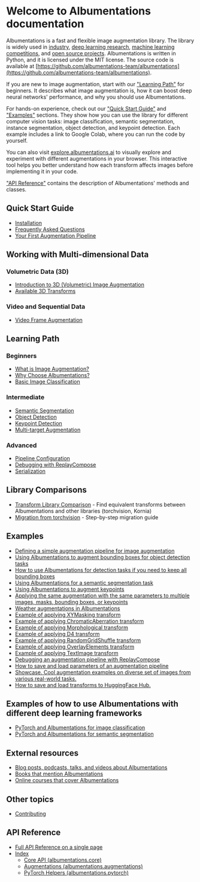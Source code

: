 # Welcome to Albumentations documentation

Albumentations is a fast and flexible image augmentation library. The library is widely used in [industry](https://albumentations.ai/whos_using#industry), [deep learning research](https://albumentations.ai/whos_using#research), [machine learning competitions](https://albumentations.ai/whos_using#competitions), and [open source projects](https://albumentations.ai/whos_using#open-source). Albumentations is written in Python, and it is licensed under the MIT license. The source code is available at [https://github.com/albumentations-team/albumentations](https://github.com/albumentations-team/albumentations).

If you are new to image augmentation, start with our ["Learning Path"](#learning-path) for beginners. It describes what image augmentation is, how it can boost deep neural networks' performance, and why you should use Albumentations.

For hands-on experience, check out our ["Quick Start Guide"](#quick-start-guide) and ["Examples"](#examples) sections. They show how you can use the library for different computer vision tasks: image classification, semantic segmentation, instance segmentation, object detection, and keypoint detection. Each example includes a link to Google Colab, where you can run the code by yourself.

You can also visit [explore.albumentations.ai](https://explore.albumentations.ai) to visually explore and experiment with different augmentations in your browser. This interactive tool helps you better understand how each transform affects images before implementing it in your code.

["API Reference"](#api-reference) contains the description of Albumentations' methods and classes.

## Quick Start Guide

- [Installation](getting-started/installation.md)
- [Frequently Asked Questions](faq.md)
- [Your First Augmentation Pipeline](examples/example/)

## Working with Multi-dimensional Data

### Volumetric Data (3D)
- [Introduction to 3D (Volumetric) Image Augmentation](getting-started/volumetric-augmentation.md)
- [Available 3D Transforms](api-reference/augmentations/transforms3d/index.md)

### Video and Sequential Data
- [Video Frame Augmentation](getting-started/video-augmentation.md)

## Learning Path

### Beginners

- [What is Image Augmentation?](introduction/image-augmentation.md)
- [Why Choose Albumentations?](introduction/why-albumentations.md)
- [Basic Image Classification](getting-started/image-augmentation.md)

### Intermediate

- [Semantic Segmentation](getting-started/mask-augmentation.md)
- [Object Detection](getting-started/bounding-boxes-augmentation.md)
- [Keypoint Detection](getting-started/keypoints-augmentation.md)
- [Multi-target Augmentation](getting-started/simultaneous-augmentation.md)

### Advanced

- [Pipeline Configuration](getting-started/setting-probabilities.md)
- [Debugging with ReplayCompose](examples/replay/)
- [Serialization](examples/serialization/)

## Library Comparisons

- [Transform Library Comparison](getting-started/augmentation-mapping.md) - Find equivalent transforms between Albumentations and other libraries (torchvision, Kornia)
- [Migration from torchvision](examples/migrating-from-torchvision-to-albumentations/) - Step-by-step migration guide

## Examples

- [Defining a simple augmentation pipeline for image augmentation](examples/example/)
- [Using Albumentations to augment bounding boxes for object detection tasks](examples/example-bboxes/)
- [How to use Albumentations for detection tasks if you need to keep all bounding boxes](examples/example-bboxes2/)
- [Using Albumentations for a semantic segmentation task](examples/example-kaggle-salt/)
- [Using Albumentations to augment keypoints](examples/example-keypoints/)
- [Applying the same augmentation with the same parameters to multiple images, masks, bounding boxes, or keypoints](examples/example-multi-target/)
- [Weather augmentations in Albumentations](examples/example-weather-transforms/)
- [Example of applying XYMasking transform](examples/example-xymasking/)
- [Example of applying ChromaticAberration transform](examples/example-chromatic-aberration/)
- [Example of applying Morphological transform](examples/example-documents/)
- [Example of applying D4 transform](examples/example-d4/)
- [Example of applying RandomGridShuffle transform](examples/example-gridshuffle/)
- [Example of applying OverlayElements transform](examples/example-OverlayElements/)
- [Example of applying TextImage transform](examples/example-textimage/)
- [Debugging an augmentation pipeline with ReplayCompose](examples/replay/)
- [How to save and load parameters of an augmentation pipeline](examples/serialization/)
- [Showcase. Cool augmentation examples on diverse set of images from various real-world tasks.](examples/showcase/)
- [How to save and load transforms to HuggingFace Hub.](examples/example-hfhub/)

## Examples of how to use Albumentations with different deep learning frameworks

- [PyTorch and Albumentations for image classification](examples/pytorch-classification/)
- [PyTorch and Albumentations for semantic segmentation](examples/pytorch-semantic-segmentation/)

## External resources

- [Blog posts, podcasts, talks, and videos about Albumentations](external-resources/blog-posts-podcasts-talks.md)
- [Books that mention Albumentations](external-resources/books.md)
- [Online courses that cover Albumentations](external-resources/online-courses.md)

## Other topics

- [Contributing](CONTRIBUTING.md)

## API Reference

- [Full API Reference on a single page](api-reference/full-reference.md)
- [Index](api-reference/index.md)
  - [Core API (albumentations.core)](api-reference/core/index.md)
  - [Augmentations (albumentations.augmentations)](api-reference/augmentations/index.md)
  - [PyTorch Helpers (albumentations.pytorch)](api-reference/pytorch/index.md)
